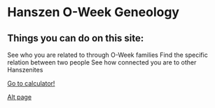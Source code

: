 # Hanszen O-Week Geneology

## Things you can do on this site:
See who you are related to through O-Week families
Find the specific relation between two people
See how connected you are to other Hanszenites

[Go to calculator!](./master.html)

[Alt page](./alt.md)